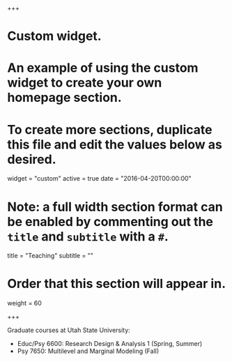 +++
# Custom widget.
# An example of using the custom widget to create your own homepage section.
# To create more sections, duplicate this file and edit the values below as desired.
widget = "custom"
active = true
date = "2016-04-20T00:00:00"

# Note: a full width section format can be enabled by commenting out the `title` and `subtitle` with a `#`.
title = "Teaching"
subtitle = ""

# Order that this section will appear in.
weight = 60

+++

Graduate courses at Utah State University:

- Educ/Psy 6600: Research Design & Analysis 1 (Spring, Summer)
- Psy 7650: Multilevel and Marginal Modeling (Fall)

